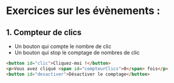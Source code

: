 # Exercices sur les évènements :

## 1. Compteur de clics

- Un bouton qui compte le nombre de clic
- Un bouton qui stop le comptage de nombres de clic

```html
<button id="clic">Cliquez-moi !</button>
<p>Vous avez cliqué <span id="compteurClics">0</span> fois</p>
<button id="desactiver">Désactiver le comptage</button>
```
